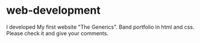 # web-development
I developed My first website "The Generics".
Band portfolio in html and css.
Please check it and give your comments. 
